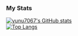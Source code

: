 ### My Stats
[![yunu7067's GitHub stats](https://github-readme-stats.vercel.app/api?username=yunu7067&locale=kr)](https://github.com/anuraghazra/github-readme-stats)  
[![Top Langs](https://github-readme-stats.vercel.app/api/top-langs/?username=yunu7067&locale=kr)](https://github.com/anuraghazra/github-readme-stats)



<!--
**yunu7067/yunu7067** is a ✨ _special_ ✨ repository because its `README.md` (this file) appears on your GitHub profile.

Here are some ideas to get you started:

- 🔭 I’m currently working on ...
- 🌱 I’m currently learning ...
- 👯 I’m looking to collaborate on ...
- 🤔 I’m looking for help with ...
- 💬 Ask me about ...
- 📫 How to reach me: ...
- 😄 Pronouns: ...
- ⚡ Fun fact: ...
-->
